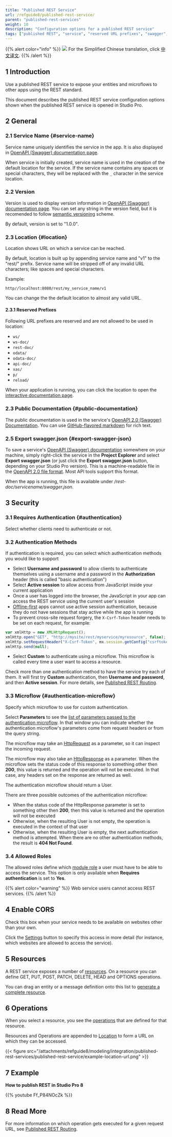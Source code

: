 ```yaml
---
title: "Published REST Service"
url: /refguide8/published-rest-service/
parent: "published-rest-services"
weight: 10
description: "Configuration options for a published REST service"
tags: ["published REST", "service", "reserved URL prefixes", "swagger", "security", "CORS", "resources", "operation", "how-to", "studio pro"]
---
```


{{% alert color="info" %}}
<img src="/attachments/china.png" class="d-inline-block" /> For the Simplified Chinese translation, click [中文译文](https://cdn.mendix.tencent-cloud.com/documentation/refguide8/published-rest-service.pdf).
{{% /alert %}}

## 1 Introduction

Use a published REST service to expose your entities and microflows to other apps using the REST standard.

This document describes the published REST service configuration options shown when the published REST service is opened in Studio Pro.

## 2 General

### 2.1 Service Name {#service-name}

Service name uniquely identifies the service in the app. It is also displayed in [OpenAPI (Swagger) documentation page](/refguide8/open-api/).

When service is initially created, service name is used in the creation of the default location for the service. If the service name contains any spaces or special characters, they will be replaced with the `_` character in the service location.

### 2.2 Version

Version is used to display version information in [OpenAPI (Swagger) documentation page](/refguide8/open-api/). You can set any string in the version field, but it is recomended to follow [semantic versioning](https://semver.org/) scheme.

By default, version is set to "1.0.0".

### 2.3 Location {#location}

Location shows URL on which a service can be reached.

By default, location is built up by appending service name and "v1" to the "rest/" prefix. Service name will be stripped off of any invalid URL characters; like spaces and special characters.

Example:
```
http//localhost:8080/rest/my_service_name/v1
```

You can change the the default location to almost any valid URL.

#### 2.3.1 Reserved Prefixes

Following URL prefixes are reserved and are not allowed to be used in location:

* `ws/`
* `ws-doc/`
* `rest-doc/`
* `odata/`
* `odata-doc/`
* `api-doc/`
* `xas/`
* `p/`
* `reload/`

When your application is running, you can click the location to open the [interactive documentation page](/refguide8/published-rest-services/#interactive-documentation).

### 2.3 Public Documentation {#public-documentation}

The public documentation is used in the service's [OpenAPI 2.0 (Swagger) Documentation](/refguide8/open-api/). You can use [GitHub-flavored markdown](/refguide8/gfm-syntax/) for rich text.

### 2.5 Export swagger.json {#export-swagger-json}

To save a service's [OpenAPI (Swagger) documentation](/refguide8/open-api/) somewhere on your machine, simply right-click the service in the **Project Explorer** and select **Export swagger.json** (or just click the **Export swagger.json** button, depending on your Studio Pro version). This is a machine-readable file in the [OpenAPI 2.0 file format](https://github.com/OAI/OpenAPI-Specification/blob/master/versions/2.0.md). Most API tools support this format.

When the app is running, this file is available under */rest-doc/servicename/swagger.json*.

## 3 Security

### 3.1 Requires Authentication {#authentication}

Select whether clients need to authenticate or not.

### 3.2 Authentication Methods

If authentication is required, you can select which authentication methods you would like to support

* Select **Username and password** to allow clients to authenticate themselves using a username and a password in the **Authorization** header (this is called "basic authentication")
*  Select **Active session** to allow access from JavaScript inside your current application
  * Once a user has logged into the browser, the JavaScript in your app can access the REST service using the current user's session
  * [Offline-first](/refguide8/offline-first/) apps cannot use active session authentication, because they do not have sessions that stay active while the app is running
  * To prevent cross-site request forgery, the `X-Csrf-Token` header needs to be set on each request, for example:

  ```javascript
  var xmlHttp = new XMLHttpRequest();
  xmlHttp.open("GET", "http://mysite/rest/myservice/myresource", false);
  xmlHttp.setRequestHeader("X-Csrf-Token", mx.session.getConfig("csrftoken"));
  xmlHttp.send(null);
  ```

* Select **Custom** to authenticate using a microflow. This microflow is called every time a user want to access a resource.

Check more than one authentication method to have the service try each of them. It will first try **Custom** authentication, then **Username and password**, and then **Active session**. For more details, see [Published REST Routing](/refguide8/published-rest-routing/).

### 3.3 Microflow {#authentication-microflow}

Specify which microflow to use for custom authentication.

Select **Parameters** to see the [list of parameters passed to the authentication microflow](/refguide8/published-rest-authentication-parameter/). In that window you can indicate whether the authentication microflow's parameters come from request headers or from the query string.

The microflow may take an [HttpRequest](/refguide8/http-request-and-response-entities/request-and-response-entities#http-request) as a parameter, so it can inspect the incoming request.

The microflow may also take an [HttpResponse](/refguide8/http-request-and-response-entities/request-and-response-entities#http-response) as a parameter. When the microflow sets the status code of this response to something other then **200**, this value is returned and the operation will not be executed. In that case, any headers set on the response are returned as well.

The authentication microflow should return a User.

There are three possible outcomes of the authentication microflow:

* When the status code of the HttpResponse parameter is set to something other then **200**, then this value is returned and the operation will not be executed
* Otherwise, when the resulting User is not empty, the operation is executed in the context of that user
* Otherwise, when the resulting User is empty, the next authentication method is attempted. When there are no other authentication methods, the result is **404 Not Found**.

### 3.4 Allowed Roles

The allowed roles define which [module role](/refguide8/module-security/#module-role) a user must have to be able to access the service. This option is only available when **Requires authentication** is set to **Yes**.

{{% alert color="warning" %}}
Web service users cannot access REST services.
{{% /alert %}}

## 4 Enable CORS

Check this box when your service needs to be available on websites other than your own.

Click the [Settings](/refguide8/cors-settings/) button to specify this access in more detail (for instance, which websites are allowed to access the service).

## 5 Resources

A REST service exposes a number of [resources](/refguide8/published-rest-resource/). On a resource you can define GET, PUT, POST, PATCH, DELETE, HEAD and OPTIONS operations.

You can drag an entity or a message definition onto this list to [generate a complete resource](/refguide8/generate-rest-resource/).

## 6 Operations

When you select a resource, you see the [operations](/refguide8/published-rest-operation/) that are defined for that resource.

Resources and Operations are appended to [Location](#location) to form a URL on which they can be accessed.

{{< figure src="/attachments/refguide8/modeling/integration/published-rest-services/published-rest-service/example-location-url.png" >}}

## 7 Example

**How to publish REST in Studio Pro 8**

{{% youtube Ff_P84NOcZk %}}

## 8 Read More

For more information on which operation gets executed for a given request URL, see [Published REST Routing](/refguide8/published-rest-routing/).
